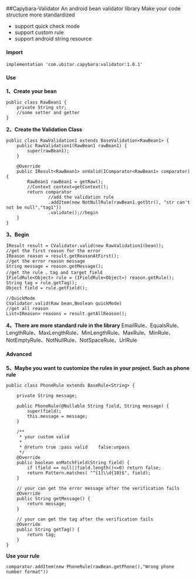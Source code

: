 ##Capybara-Validator 
An android bean validator library
Make your code structure more standardized


- support quick check mode
- support custom rule
- support android string resource
#### Import
```implementation 'com.ubitar.capybara:validator:1.0.1'```
#### Use
**1、Create your bean**
```
public class RawBean1 {
    private String str;
    //some setter and getter
}
```
**2、Create the Validation Class**
```
public class RawValidation1 extends BaseValidation<RawBean1> {
    public RawValidation1(RawBean1 rawBean1) {
        super(rawBean1);
    }

    @Override
    public IResult<RawBean1> onValid(IComparator<RawBean1> comparator) {
        RawBean1 rawBean1 = getRaw();
        //Context context=getContext();
        return comparator
                //add the validation rule
                .addItem(new NotNullRule(rawBean1.getStr(), "str can't not be null","tag1"))
                .validate();//begin
    }
}
```
**3、Begin**
```
IResult result = CValidator.valid(new RawValidation1(bean));
//get the first reason for the error
IReason reason = result.getReasonAtFirst();
//get the error reason message
String message = reason.getMessage();
//get the rule 、tag and target field
IFieldRule<Object> rule = (IFieldRule<Object>) reason.getRule();
String tag = rule.getTag();
Object field = rule.getField();
```
```
//QuickMode
CValidator.valid(Raw bean,Boolean quickMode)
//get all reason
List<IReason> reasons = result.getAllReason();
```
**4、There are more standard rule in the library**
EmailRule、EqualsRule、LengthRule、MaxLengthRule、MinLengthRule、MaxRule、MinRule、NotEmptyRule、NotNullRule、NotSpaceRule、UrlRule
#### Advanced  
**5、Maybe you want to customize the rules in your project. Such as phone rule**
```
public class PhoneRule extends BaseRule<String> {

    private String message;

    public PhoneRule(@Nullable String field, String message) {
        super(field);
        this.message = message;
    }

    /**
     * your custom valid
     *
     * @return true :pass valid    false:unpass
     */
    @Override
    public boolean onMatchField(String field) {
        if (field == null||field.length()<=0) return false;
        return Pattern.matches( "^[1]\\d{10}$", field);
    }

    // your can get the error message after the verification fails
    @Override
    public String getMessage() {
        return message;
    }

    // your can get the tag after the verification fails
    @Override
    public String getTag() {
        return tag;
    }
}
```
**Use your rule**
```
comparator.addItem(new PhoneRule(rawBean.getPhone(),"Wrong phone number format"))
```